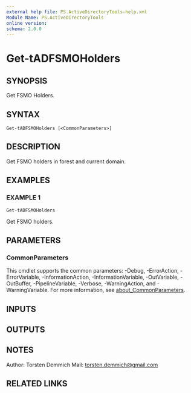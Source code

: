 ```yaml
---
external help file: PS.ActiveDirectoryTools-help.xml
Module Name: PS.ActiveDirectoryTools
online version:
schema: 2.0.0
---
```


# Get-tADFSMOHolders

## SYNOPSIS
Get FSMO Holders.

## SYNTAX

```
Get-tADFSMOHolders [<CommonParameters>]
```

## DESCRIPTION
Get FSMO holders in forest and current domain.

## EXAMPLES

### EXAMPLE 1
```
Get-tADFSMOHolders
```

Get FSMO holders.

## PARAMETERS

### CommonParameters
This cmdlet supports the common parameters: -Debug, -ErrorAction, -ErrorVariable, -InformationAction, -InformationVariable, -OutVariable, -OutBuffer, -PipelineVariable, -Verbose, -WarningAction, and -WarningVariable. For more information, see [about_CommonParameters](http://go.microsoft.com/fwlink/?LinkID=113216).

## INPUTS

## OUTPUTS

## NOTES
Author: Torsten Demmich
Mail:   torsten.demmich@gmail.com

## RELATED LINKS
